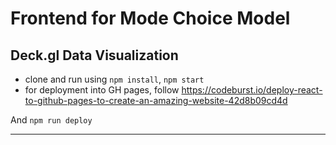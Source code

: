# Frontend for Mode Choice Model

## Deck.gl Data Visualization

- clone and run using `npm install`, `npm start`
- for deployment into GH pages, follow https://codeburst.io/deploy-react-to-github-pages-to-create-an-amazing-website-42d8b09cd4d

And `npm run deploy`

---
